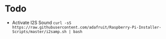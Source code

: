 # Todo

 - Activate I2S Sound
 `` curl -sS https://raw.githubusercontent.com/adafruit/Raspberry-Pi-Installer-Scripts/master/i2samp.sh | bash ``
